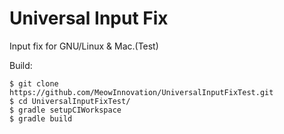 # Universal Input Fix #

Input fix for GNU/Linux & Mac.(Test)

Build:

	$ git clone https://github.com/MeowInnovation/UniversalInputFixTest.git
	$ cd UniversalInputFixTest/
	$ gradle setupCIWorkspace
	$ gradle build
